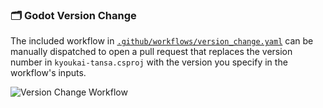 ### 🗂 Godot Version Change

The included workflow in [`.github/workflows/version_change.yaml`](.github/workflows/version_change.yaml) can be manually dispatched to open a pull request that replaces the version number in `kyoukai-tansa.csproj` with the version you specify in the workflow's inputs.

![Version Change Workflow](version_change.png)
